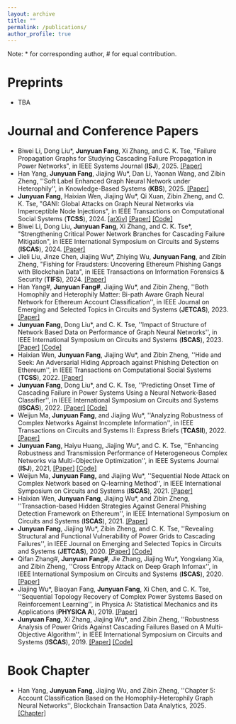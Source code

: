 ```yaml
---
layout: archive
title: ""
permalink: /publications/
author_profile: true
---
```


Note: * for corresponding author, \# for equal contribution.

# Preprints

- TBA

# Journal and Conference Papers

- Biwei Li, Dong Liu*, **Junyuan Fang**, Xi Zhang, and C. K. Tse, "Failure Propagation Graphs for Studying Cascading Failure Propagation in Power Networks", in IEEE Systems Journal (**ISJ**), 2025. [[Paper]](xxx)
- Han Yang, **Junyuan Fang**, Jiajing Wu*, Dan Li, Yaonan Wang, and Zibin Zheng, ''Soft Label Enhanced Graph Neural Network under Heterophily'', in Knowledge-Based Systems (**KBS**), 2025. [[Paper]](https://www.sciencedirect.com/science/article/pii/S0950705124014953)
- **Junyuan Fang**, Haixian Wen, Jiajing Wu*, Qi Xuan, Zibin Zheng, and C. K. Tse, "GANI: Global Attacks on Graph Neural Networks via Imperceptible Node Injections", in IEEE Transactions on Computational Social Systems (**TCSS**), 2024. [[arXiv]](https://arxiv.org/abs/2210.12598) [[Paper]](https://ieeexplore.ieee.org/document/10443466) [[Code]](https://github.com/alexfanjn/gani)
- Biwei Li, Dong Liu, **Junyuan Fang**, Xi Zhang, and C. K. Tse*, "Strengthening Critical Power Network Branches for Cascading Failure Mitigation", in IEEE International Symposium on Circuits and Systems (**ISCAS**), 2024. [[Paper]](https://ieeexplore.ieee.org/document/10558306)
- Jieli Liu, Jinze Chen, Jiajing Wu*, Zhiying Wu, **Junyuan Fang**, and Zibin Zheng, "Fishing for Fraudsters: Uncovering Ethereum Phishing Gangs with Blockchain Data", in IEEE Transactions on Information Forensics & Security (**TIFS**), 2024. [[Paper]](https://ieeexplore.ieee.org/abstract/document/10415200)
- Han Yang#, **Junyuan Fang#**, Jiajing Wu*, and Zibin Zheng, ''Both Homophily and Heterophily Matter: Bi-path Aware Graph Neural Network for Ethereum Account Classification'', in IEEE Journal on Emerging and Selected Topics in Circuits and Systems (**JETCAS**), 2023. [[Paper]](https://ieeexplore.ieee.org/abstract/document/10184005)
- **Junyuan Fang**, Dong Liu*, and C. K. Tse, ''Impact of Structure of Network Based Data on Performance of Graph Neural Networks'', in IEEE International Symposium on Circuits and Systems (**ISCAS**), 2023. [[Paper]](https://ieeexplore.ieee.org/abstract/document/10182188) [[Code]](https://github.com/alexfanjn/Impact-analysis-of-network-structures)
- Haixian Wen, **Junyuan Fang**, Jiajing Wu*, and Zibin Zheng, ''Hide and Seek: An Adversarial Hiding Approach against Phishing Detection on Ethereum'', in IEEE Transactions on Computational Social Systems (**TCSS**), 2022. [[Paper]](https://ieeexplore.ieee.org/abstract/document/9893742)
- **Junyuan Fang**, Dong Liu*, and C. K. Tse, ''Predicting Onset Time of Cascading Failure in Power Systems Using a Neural Network-Based Classifier'', in IEEE International Symposium on Circuits and Systems (**ISCAS**), 2022. [[Paper]](https://ieeexplore.ieee.org/abstract/document/9937800) [[Code]](https://github.com/alexfanjn/Cascading-failure-learning)
- Weijun Ma, **Junyuan Fang**, and Jiajing Wu*, ''Analyzing Robustness of Complex Networks Against Incomplete Information'', in IEEE Transactions on Circuits and Systems II: Express Briefs (**TCASII**), 2022. [[Paper]](https://ieeexplore.ieee.org/document/9739795)
- **Junyuan Fang**, Haiyu Huang, Jiajing Wu*, and C. K. Tse, ''Enhancing Robustness and Transmission Performance of Heterogeneous Complex Networks via Multi-Objective Optimization'', in IEEE Systems Journal (**ISJ**), 2021, [[Paper]](https://ieeexplore.ieee.org/abstract/document/9523789) [[Code]](https://github.com/hex-16/MOEA-Net-HL)
- Weijun Ma, **Junyuan Fang,** and Jiajing Wu*, ''Sequential Node Attack on Complex Network based on Q-learning Method'', in IEEE International Symposium on Circuits and Systems (**ISCAS**), 2021. [[Paper]](https://ieeexplore.ieee.org/abstract/document/9401544)
- Haixian Wen, **Junyuan Fang**, Jiajing Wu*, and Zibin Zheng, ''Transaction-based Hidden Strategies Against General Phishing Detection Framework on Ethereum'', in IEEE International Symposium on Circuits and Systems (**ISCAS**), 2021. [[Paper]](https://ieeexplore.ieee.org/abstract/document/9401091)
- **Junyuan Fang**, Jiajing Wu*, Zibin Zheng, and C. K. Tse, ''Revealing Structural and Functional Vulnerability of Power Grids to Cascading Failures'', in IEEE Journal on Emerging and Selected Topics in Circuits and Systems (**JETCAS**), 2020. [[Paper]](https://ieeexplore.ieee.org/abstract/document/9235529) [[Code]](https://github.com/alexfanjn/multi-objective-attack-power-grid)
- Qifan Zhang#, **Junyuan Fang#**, Jie Zhang, Jiajing Wu*, Yongxiang Xia, and Zibin Zheng, ''Cross Entropy Attack on Deep Graph Infomax'', in IEEE International Symposium on Circuits and Systems (**ISCAS**), 2020.  [[Paper]](https://ieeexplore.ieee.org/abstract/document/9180817)
- Jiajing Wu*, Biaoyan Fang, **Junyuan Fang**, Xi Chen, and C. K. Tse, ''Sequential Topology Recovery of Complex Power Systems Based on Reinforcement Learning'', in Physica A: Statistical Mechanics and its Applications (**PHYSICA A**), 2019. [[Paper]](https://www.sciencedirect.com/science/article/pii/S037843711931427X)
- **Junyuan Fang**, Xi Zhang, Jiajing Wu*, and Zibin Zheng, ''Robustness Analysis of Power Grids Against Cascading Failures Based on A Multi-Objective Algorithm'', in IEEE International Symposium on Circuits and Systems (**ISCAS**), 2019. [[Paper]](https://ieeexplore.ieee.org/abstract/document/8702368) [[Code]](https://github.com/alexfanjn/multi-objective-attack-power-grid)

# Book Chapter

- Han Yang, **Junyuan Fang**, Jiajing Wu, and Zibin Zheng, ''Chapter 5: Account Classification Based on the Homophily-Heterophily Graph Neural Networks'', Blockchain Transaction Data Analytics, 2025. [[Chapter]](https://link.springer.com/chapter/10.1007/978-981-97-4430-5_5)
